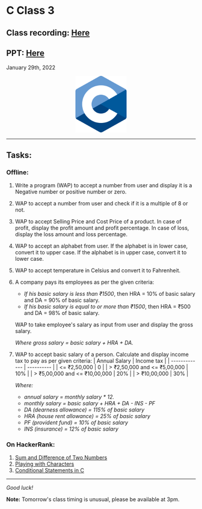 # C Class 3


## Class recording: [Here](https://drive.google.com/file/d/1pK8AVP69T15QHOodXI3Cqn0eCOJh5yI_/view?usp=sharing)
## PPT: [Here](CC_FirstYe_Class3.pdf)

January 29th, 2022

<div align="center"><img src="../C_logo.png" alt="C language logo" height=150/></div>

<hr>

## Tasks:

### Offline:

1. Write a program (WAP) to accept a number from user and display it is a Negative number or positive number or zero.
2. WAP to accept a number from user and check if it is a multiple of 8 or not.
3. WAP to accept Selling Price and Cost Price of a product. In case of profit, display the profit amount and profit percentage. In case of loss, display the loss amount and loss percentage.
4. WAP to accept an alphabet from user. If the alphabet is in lower case, convert it to upper case. If the alphabet is in upper case, convert it to lower case.
5. WAP to accept temperature in Celsius and convert it to Fahrenheit.
6. A company pays its employees as per the given criteria:
    * *If his basic salary is less than ₹1500*, then HRA = 10% of basic salary and DA = 90% of basic salary.
    * *If his basic salary is equal to or more than ₹1500*, then HRA = ₹500 and DA = 98% of basic salary.
    
    WAP to take employee's salary as input from user and display the gross salary.

    *Where gross salary = basic salary + HRA + DA.*
7. WAP to accept basic salary of a person. Calculate and display income tax to pay as per given criteria:
    | Annual Salary | Income tax |
    | ------------- | ---------- |
    | <= ₹2,50,000 | 0 |
    | > ₹2,50,000 and <= ₹5,00,000 | 10% |
    | > ₹5,00,000 and <= ₹10,00,000 | 20% |
    | > ₹10,00,000 | 30% |

    <i>Where:
    * annual salary = monthly salary * 12.
    * monthly salary = basic salary + HRA + DA - INS - PF
    * DA (dearness allowance) = 115% of basic salary
    * HRA (house rent allowance) = 25% of basic salary
    * PF (provident fund) = 10% of basic salary
    * INS (insurance) = 12% of basic salary</i>

### On HackerRank:

1. [Sum and Difference of Two Numbers](https://www.hackerrank.com/challenges/sum-numbers-c/problem?isFullScreen=true)
2. [Playing with Characters](https://www.hackerrank.com/challenges/playing-with-characters/problem?isFullScreen=true)
3. [Conditional Statements in C](https://www.hackerrank.com/challenges/conditional-statements-in-c/problem?isFullScreen=true)

---

_Good luck!_

**Note:** Tomorrow's class timing is unusual, please be available at 3pm.
